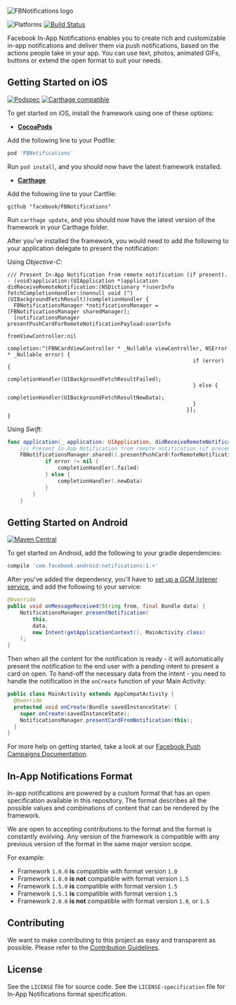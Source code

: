 ![FBNotifications logo](.github/FBNotifications-Logo.png?raw=true)

![Platforms][platforms-svg]
[![Build Status][build-status-svg]][build-status-link]

Facebook In-App Notifications enables you to create rich and customizable in-app notifications and deliver them via push notifications, based on the actions people take in your app. You can use text, photos, animated GIFs, buttons or extend the open format to suit your needs.

## Getting Started on iOS

[![Podspec][podspec-svg]][podspec-link]
[![Carthage compatible][carthage-svg]](carthage-link)

To get started on iOS, install the framework using one of these options:

- **[CocoaPods](https://cocoapods.org)**

 Add the following line to your Podfile:
 ```ruby
 pod 'FBNotifications'
 ```
 Run `pod install`, and you should now have the latest framework installed.

- **[Carthage](https://github.com/carthage/carthage)**

 Add the following line to your Cartfile:
 ```
 github "facebook/FBNotifications"
 ```
 Run `carthage update`, and you should now have the latest version of the framework in your Carthage folder.

After you've installed the framework, you would need to add the following to your application delegate to present the notification:

Using *Objective-C*:

```objc
/// Present In-App Notification from remote notification (if present).
- (void)application:(UIApplication *)application didReceiveRemoteNotification:(NSDictionary *)userInfo fetchCompletionHandler:(nonnull void (^)(UIBackgroundFetchResult))completionHandler {
  FBNotificationsManager *notificationsManager = [FBNotificationsManager sharedManager];
  [notificationsManager presentPushCardForRemoteNotificationPayload:userInfo
                                                 fromViewController:nil
                                                         completion:^(FBNCardViewController * _Nullable viewController, NSError * _Nullable error) {
                                                           if (error) {
                                                             completionHandler(UIBackgroundFetchResultFailed);
                                                           } else {
                                                             completionHandler(UIBackgroundFetchResultNewData);
                                                           }
                                                         }];
}
```

Using *Swift*:
```swift
func application(_ application: UIApplication, didReceiveRemoteNotification userInfo: [AnyHashable : Any], fetchCompletionHandler completionHandler: @escaping (UIBackgroundFetchResult) -> Void) {
    /// Present In-App Notification from remote notification (if present).
    FBNotificationsManager.shared().presentPushCard(forRemoteNotificationPayload: userInfo, from: nil) { viewController, error in
            if error != nil {
                completionHandler(.failed)
            } else {
                completionHandler(.newData)
            }
        }
    }
```

## Getting Started on Android

[![Maven Central][maven-svg]][maven-link]

To get started on Android, add the following to your gradle dependencies:

```gradle
compile 'com.facebook.android:notifications:1.+'
```

After you've added the dependency, you'll have to [set up a GCM listener service](https://developers.google.com/cloud-messaging/android/client), and add the following to your service:

```java
@Override
public void onMessageReceived(String from, final Bundle data) {
    NotificationsManager.presentNotification(
        this,
        data,
        new Intent(getApplicationContext(), MainActivity.class)
    );
}
```

Then when all the content for the notification is ready - it will automatically present the notification to the end user with a pending intent to present a card on open.
To hand-off the necessary data from the intent - you need to handle the notification in the `onCreate` function of your Main Activity:

```java
public class MainActivity extends AppCompatActivity {
  @Override
  protected void onCreate(Bundle savedInstanceState) {
    super.onCreate(savedInstanceState);
    NotificationsManager.presentCardFromNotification(this);
  }
}
```

For more help on getting started, take a look at our [Facebook Push Campaigns Documentation](https://developers.facebook.com/docs/push-campaigns).

## In-App Notifications Format

In-app notifications are powered by a custom format that has an open specification available in this repository.
The format describes all the possible values and combinations of content that can be rendered by the framework.

We are open to accepting contributions to the format and the format is constantly evolving.
Any version of the framework is compatible with any previous version of the format in the same major version scope.

For example:
  - Framework `1.0.0` **is** compatible with format version `1.0`
  - Framework `1.0.0` **is not** compatible with format version `1.5`
  - Framework `1.5.0` **is** compatible with format version `1.5`
  - Framework `1.5.1` **is** compatible with format version `1.5`
  - Framework `2.0.0` **is not** compatible with format version `1.0`, or `1.5`

## Contributing

We want to make contributing to this project as easy and transparent as possible. Please refer to the [Contribution Guidelines](https://github.com/facebook/FBNotifications/blob/master/CONTRIBUTING.md).

## License

See the `LICENSE` file for source code.
See the `LICENSE-specification` file for In-App Notifications format specification.

 [platforms-svg]: https://img.shields.io/badge/platform-iOS%20%7C%20Android-lightgrey.svg

 [build-status-svg]: https://img.shields.io/travis/facebook/FBNotifications/master.svg
 [build-status-link]: https://travis-ci.org/facebook/FBNotifications/branches

 [podspec-svg]: https://img.shields.io/cocoapods/v/FBNotifications.svg
 [podspec-link]: https://cocoapods.org/pods/FBNotifications

 [carthage-svg]: https://img.shields.io/badge/Carthage-compatible-4BC51D.svg?style=flat
 [carthage-link]: https://github.com/carthage/carthage

 [maven-svg]: https://maven-badges.herokuapp.com/maven-central/com.facebook.android/notifications/badge.svg?style=flat
 [maven-link]: https://maven-badges.herokuapp.com/maven-central/com.facebook.android/notifications
